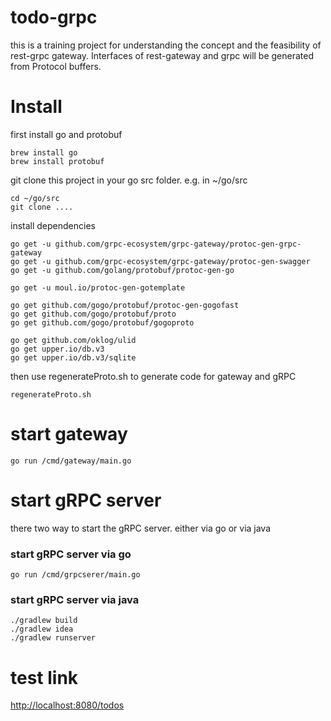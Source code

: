 # todo-grpc

this is a training project for understanding the concept and the feasibility of rest-grpc gateway.
Interfaces of rest-gateway and grpc will be generated from Protocol buffers.  
 

Install
========================================

first install go and protobuf 
```
brew install go
brew install protobuf
```
git clone this project in your go src folder. e.g. in ~/go/src
```
cd ~/go/src
git clone ....
```
install dependencies
```
go get -u github.com/grpc-ecosystem/grpc-gateway/protoc-gen-grpc-gateway
go get -u github.com/grpc-ecosystem/grpc-gateway/protoc-gen-swagger
go get -u github.com/golang/protobuf/protoc-gen-go

go get -u moul.io/protoc-gen-gotemplate

go get github.com/gogo/protobuf/protoc-gen-gogofast 
go get github.com/gogo/protobuf/proto
go get github.com/gogo/protobuf/gogoproto

go get github.com/oklog/ulid
go get upper.io/db.v3
go get upper.io/db.v3/sqlite

```

then use regenerateProto.sh to generate code for gateway and gRPC
```
regenerateProto.sh
```

start gateway
========================================

```
go run /cmd/gateway/main.go
```

start gRPC server
========================================
there two way to start the gRPC server. either via go or via java

### start gRPC server via go
```
go run /cmd/grpcserer/main.go
```

### start gRPC server via java

```
./gradlew build
./gradlew idea
./gradlew runserver
```
test link
========================================
[http://localhost:8080/todos](http://localhost:8080/todos)
